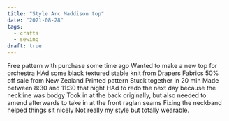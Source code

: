 ```yaml
---
title: "Style Arc Maddison top"
date: "2021-08-28"
tags:
  - crafts
  - sewing
draft: true
---
```


Free pattern with purchase some time ago Wanted to make a new top for orchestra HAd some black textured stable knit from Drapers Fabrics 50% off sale from New Zealand Printed pattern Stuck together in 20 min Made between 8:30 and 11:30 that night HAd to redo the next day because the neckline was bodgy Took in at the back originally, but also needed to amend afterwards to take in at the front raglan seams Fixing the neckband helped things sit nicely Not really my style but totally wearable.
